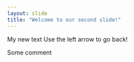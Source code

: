 ```yaml
---
layout: slide
title: "Welcome to our second slide!"
---
```

My new text
Use the left arrow to go back!

Some comment
